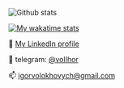![Github stats](https://github-readme-stats.vercel.app/api?username=antomys&show_icons=true&theme=synthwave&count_private=true)

[![My wakatime stats](https://github-readme-stats.vercel.app/api/wakatime?username=antomys)](https://github.com/anuraghazra/github-readme-stats)

🚀 [My LinkedIn profile](https://www.linkedin.com/in/ihor-volokhovych-23875217a/)

💬 telegram: [@volIhor](https://telegram.me/volIhor)

📫 [igorvolokhovych@gmail.com](mailto:igorvolokhovych@gmail.com)
